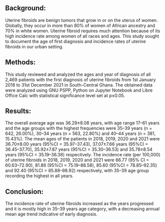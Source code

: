 ## Background:
Uterine fibroids are benign tumors that grow in or on the uterus of women. Globally, they occur in more than 80% of women of African ancestry and 70% in white women. Uterine fibroid requires much attention because of its high incidence rate among women of all races and ages. This study sought to document the age of first diagnosis and incidence rates of uterine fibroids in our urban setting.

## Methods:
This study reviewed and analyzed the ages and year of diagnosis of all 2,469 patients with the first diagnosis of uterine fibroids from 1st January 2018 to 31st December 2021 in South-Central Ghana. The obtained data were analyzed using GNU PSPP, Python on Jupyter Notebook and Libre Office Calc with statistical significance level set at p≤0.05.

## Results:
The overall average age was 36.29±8.08 years, with age range 17–61 years and the age groups with the highest frequencies were 35–39 years (n = 642, 26.00%), 30–34 years (n = 563, 22.80%) and 40–44 years (n = 381, 15.43%). The mean ages of the patients in 2018, 2019, 2020 and 2021 were 36.70±8.00 years (95%CI = 35.97–37.43), 37.07±7.66 years (95%CI = 36.45–37.70), 35.92±7.87 years (95%CI = 35.30–36.53) and 35.78±8.54 years (95%CI = 35.19–36.38) respectively. The incidence rate (per 100,000) of uterine fibroids in 2018, 2019, 2020 and 2021 were 66.77 (95% CI = 60.63–72.90), 81.86 (95%CI = 75.19–88.58), 85.60 (95%CI = 78.85–92.35) and 92.40 (95%CI = 85.88–98.92) respectively, with 35–39 age group recording the highest in all years.

## Conclusion:
The incidence rate of uterine fibroids increased as the years progressed and it is mostly high in 35–39 years age category, with a decreasing annual mean age trend indicative of early diagnosis.
